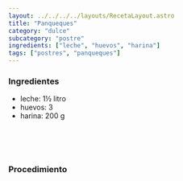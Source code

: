 ```yaml
---
layout: ../../../../layouts/RecetaLayout.astro
title: "Panqueques"
category: "dulce"
subcategory: "postre"
ingredients: ["leche", "huevos", "harina"]
tags: ["postres", "panqueques"]
---
```


<!-- ## Panqueques -->

### Ingredientes

- leche: 1½ litro
- huevos: 3
- harina: 200 g


<br><br><br>

### Procedimiento


